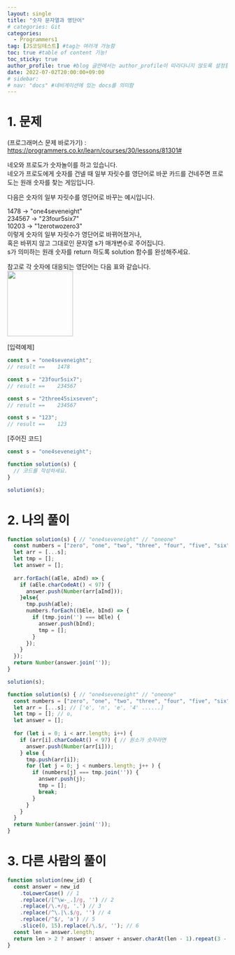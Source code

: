 ```yaml
---
layout: single
title: "숫자 문자열과 영단어"
# categories: Git
categories:
  - Programmers1
tag: [JS코딩테스트] #tag는 여러개 가능함
toc: true #table of content 기능!
toc_sticky: true
author_profile: true #blog 글안에서는 author_profile이 따라다니지 않도록 설정함
date: 2022-07-02T20:00:00+09:00
# sidebar:
# nav: "docs" #네비게이션에 있는 docs를 의미함
---
```

# 1. 문제
(프로그래머스 문제 바로가기) : <https://programmers.co.kr/learn/courses/30/lessons/81301#>  

네오와 프로도가 숫자놀이를 하고 있습니다.  
네오가 프로도에게 숫자를 건넬 때 일부 자릿수를 영단어로 바꾼 카드를 건네주면 프로도는 원래 숫자를 찾는 게임입니다.  

다음은 숫자의 일부 자릿수를 영단어로 바꾸는 예시입니다.  

1478 → "one4seveneight"  
234567 → "23four5six7"  
10203 → "1zerotwozero3"  
이렇게 숫자의 일부 자릿수가 영단어로 바뀌어졌거나,  
혹은 바뀌지 않고 그대로인 문자열 s가 매개변수로 주어집니다.  
s가 의미하는 원래 숫자를 return 하도록 solution 함수를 완성해주세요.  

참고로 각 숫자에 대응되는 영단어는 다음 표와 같습니다.  
<img src="https://user-images.githubusercontent.com/87808288/177047209-f42c922b-ba4b-459a-847f-097cbb4440da.png" width="150">  

[입력예제]  

```js
const s = "one4seveneight";
// result == 	1478

const s = "23four5six7";
// result == 	234567

const s = "2three45sixseven";
// result == 	234567

const s = "123";
// result == 	123
```  

[주어진 코드]  

```js
const s = "one4seveneight";

function solution(s) {
  // 코드를 작성하세요.
}

solution(s);
```

# 2. 나의 풀이
```js
function solution(s) { // "one4seveneight" // "oneone"
  const numbers = ["zero", "one", "two", "three", "four", "five", "six", "seven", "eight", "nine"];
  let arr = [...s];
  let tmp = [];
  let answer = [];
  
  arr.forEach((aEle, aInd) => {
    if (aEle.charCodeAt() < 97) {
      answer.push(Number(arr[aInd]));
    }else{
      tmp.push(aEle);
      numbers.forEach((bEle, bInd) => {
        if (tmp.join('') === bEle) {
          answer.push(bInd);
          tmp = [];
        }
      });
    }
  });
  return Number(answer.join(''));
}

solution(s);
```

```js
function solution(s) { // "one4seveneight" // "oneone"
  const numbers = ["zero", "one", "two", "three", "four", "five", "six", "seven", "eight", "nine"];
  let arr = [...s]; // ['o', 'n', 'e', '4' ......]
  let tmp = []; // o, 
  let answer = [];
  
  for (let i = 0; i < arr.length; i++) {
    if (arr[i].charCodeAt() < 97) { // 원소가 숫자라면
      answer.push(Number(arr[i]));
    } else {
      tmp.push(arr[i]);
      for (let j = 0; j < numbers.length; j++ ) {
        if (numbers[j] === tmp.join('')) {
          answer.push(j);
          tmp = [];
          break;
        }
      }
    }
  }
  return Number(answer.join(''));
}
```

# 3. 다른 사람의 풀이
```js
function solution(new_id) {
  const answer = new_id
    .toLowerCase() // 1
    .replace(/[^\w-_.]/g, '') // 2
    .replace(/\.+/g, '.') // 3
    .replace(/^\.|\.$/g, '') // 4
    .replace(/^$/, 'a') // 5
    .slice(0, 15).replace(/\.$/, ''); // 6
  const len = answer.length;
  return len > 2 ? answer : answer + answer.charAt(len - 1).repeat(3 - len);
}
```

<!-- <span style="color:royalblue"> -->

<!-- 메소드 위에 변수 선언, 메소드 안에 메소드, 메소드 끝나고 리턴 -->

<!-- ### 2. Link 넣기

```

유형 1: (설명어를 입력) : [gunhee's coding blog](https://gunhee-jeong.github.io/)
유형 2: (URL 자동연결) : <https://gunhee-jeong.github.io/>
유형 3: (동일 파일 내 '문단으로 이동') : [1. Header로 이동](###-1-header)

```

유형 1: (설명어를 입력) : [gunhee's coding blog](https://gunhee-jeong.github.io/)
유형 2: (URL 자동연결) : <https://gunhee-jeong.github.io/>
유형 3: (동일 파일 내 '문단으로 이동') : [1. Header로 이동](#1-header)
유형 3의 방법

1. 특수문자를 제거
2. 스페이스는 -로 바꾸고
3. 대문자는 소문자로!
   그래서 ### 1. Header -> #1-header

## Link: [google][https://www.google.com/]

### 3. 수평선

```

---

```

---

### 4. 라인 바꾸기

```

스페이스바를 2번 눌러주면 다음칸으로
이동할 수 있어요!

```

---

스페이스바를 2번 눌러주면
다음칸으로 이동할 수 있어요!

### 5. list 만들기

```

1. 1번
2. 2번
3. 3번

- 순서없는 list
  - 순서없는 list
    - 순서없는 list

```

1. 1번
2. 2번
3. 3번

- 순서없는 list
  - 순서없는 list
    - 순서없는 list

---

### 6. font 관련

```

**진하게** -> 볼드
_기울여서_ -> 이탤릭체
~~취소선~~ -> 취소선

<ul>밑줄넣기</ul> -> 밑줄
<span style="color:red">빨간 글씨</span> -> 글자색
이것이 `인라인` 입니다 -> 인라인 코드
```

**진하게** -> 볼드
_기울여서_ -> 이탤릭체
~~취소선~~ -> 취소선
<u>밑줄넣기</u> -> 밑줄
<span style="color:red">빨간 글씨</span>
이것이 `인라인` 입니다 -> 인라인 코드

---

### 7. 인용구문

```
> coding
>
> > JavaScript
> >
> > > 내가 프짱!
```

> coding
>
> > JavaScript
> >
> > > 내가 프짱!

---

### 8. 이미지 삽입

```
유형1: ('사이즈를 조절' -> HTML 태그 사용) : <img src="https://gunhee-jeong.github.io/assets/images/blogLogo.png" width="300" height="200">
유형2: (이미지 삽입 후 -> 링크 걸기)
[![이미지](https://gunhee-jeong.github.io/assets/images/blogLogo/blogLogo.png)](https://gunhee-jeong.github.io/)
```

유형1: ('사이즈를 조절' -> HTML 태그 사용) : <img src="https://gunhee-jeong.github.io/assets/images/blogLogo.png" width="300" height="200">
유형2: (이미지 삽입 후 -> 링크 걸기)
[![이미지](https://gunhee-jeong.github.io/assets/images/blogLogo.png)](https://gunhee-jeong.github.io/)

### 9. 표 만들기

```
||국어|영어|
| :--- | ---: | :--: |
|건희 | 100점 | 100점
|철수 | 100점 | 100점
```

|      |  국어 | 영어  |
| :--- | ----: | :---: |
| 건희 | 100점 | 100점 |
| 철수 | 100점 | 100점 |

> - header를 넣고 싶은 경우 ---을 사용하고 :을 이용하여 정렬에 사용함!

### 10. 토글 만들기

```
<details>
<summary>여기를 누르세요</summary>
<div markdown="1">
숨겨진 내용
</div>
</details>
```

<details>
<summary>여기를 누르세요</summary>
<div markdown="1">
숨겨진 내용
</div>
</details> -->
